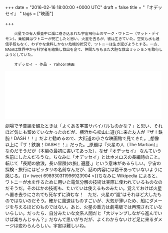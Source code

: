 
+++
date = "2016-02-16 18:00:00 +0000 UTC"
draft = false
title = "『オデッセイ』 "
tags = ["映画"]

+++
>
        火星での有人探査中に嵐に巻き込まれた宇宙飛行士のマーク・ワトニー（マット・デイモン）。乗組員はワトニーが死亡したと思い、火星を去るが、彼は生きていた。空気も水も通信手段もなく、わずかな食料しかない危機的状況で、ワトニーは生き延びようとする。一方、NASAは世界中から科学者を結集し救出を企て、仲間たちもまた大胆な救出ミッションを敢行しようとしていた。

        オデッセイ - 作品 - Yahoo!映画
    
<iframe src="//hatenablog-parts.com/embed?url=http%3A%2F%2Fwww.foxmovies-jp.com%2Fodyssey%2F" title="映画『オデッセイ』オフィシャルサイト" class="embed-card embed-webcard" scrolling="no" frameborder="0" style="display: block; width: 100%; height: 155px; max-width: 500px; margin: 10px 0px;"></iframe>劇場で予告編を観たときは「よくある宇宙サバイバルものかな？」と思い、それほど気にも留めていなかったのだが、横浜から松山に遊びに来た友人が『ザ！鉄腕！DASH！！』だよと勧めるので、大街道の小さな映画館で見てきた。_想像以上に『ザ！鉄腕！DASH！！』だった。_原題は『火星の人（The Martian）』なのだそうだが（本編の最初に書いてあった）、なぜ『オデッセイ』 なんていう名前にしたんだろうな。ちなみに「オデッセイ」とはホメロスの長編詩のこと。転じて「長期の放浪，長い冒険(の旅), 遍歴.」という意味があるらしい。宇宙の探検・旅行にはピッタリの名前なんだが、話の内容には若干あっていないように感じる。{{< tweet 698930311996923904 >}}ちなみに Wikipedia によると、ワトニーが水を作るために用いた電気分解の技術は実際に使われているものなのだそうだ。そのほかの技術も、たいていは使えるものみたい。覚えておけば火星へ置き去りにされても死なずに済むな！　ただ、火星の“嵐”はそれほど大したものではないのだそう。確かに風速はものすごいが、大気が薄いため、船にダメージを与えるほどのものではない。あと、火星の重力は劇場版では再現されていないらしい。だったら、自分みたいな文系人間だと「大ジャンプしながら進んでいけば楽ちんじゃん？」だなんて思いがちだが、よくわからないけど足に来るダメージは変わらんらしい。宇宙は難しいね。


